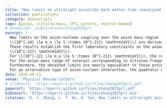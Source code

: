 ```yaml
---
title: "New limits on ultralight axionlike dark matter from reanalyzed data"
collection: publications
category: manuscripts
tags: [axion, ultralow-mass, CPT, Lorentz, neutron-beams]
# permalink: /publications/zhang2025prl
excerpt: |
  New limits on the axion-nucleon coupling over the axion mass region 
  \\(10^{-24} \le m_a \le 5 \times 10^{-21}\ \mathrm{eV}\\) are derived by reanalyzing data from laboratory measurements on Lorentz and CPT violations.
  These results establish the first laboratory constraints on the axion-nucleon coupling for axion masses below
  \\(10^{-22}\ \mathrm{eV}\\).
  For \\(10^{-22} \le m_a \le 5 \times 10^{-21}\ \mathrm{eV}\\), the results improve upon previous laboratory limits by more than three orders of magnitude, exceeding for the first time the astrophysical limits from supernova SN1987A cooling.
  For the axion mass range of interest corresponding to ultralow frequencies, the crucial local phase of the axion field is considered.
  Furthermore, the obtained limits are nearly equivalent to those projected for a recently proposed experiment employing high-intensity neutron beams at the European Spallation Source.
  For an alternative type of axion-nucleon interaction, the quadratic wind coupling, the constraints exceed the current best results by approximately two orders of magnitude.
date: 2025-09-23
venue: 'Physical Review Letters'
# slidesurl: 'https://myerrs.github.io/files/zhang2025prl.pdf'
paperurl: 'https://myerrs.github.io/files/zhang2025prl.pdf'
bibtexurl: 'https://myerrs.github.io/files/zhang2025prl.bib'
citation: 'K. Y. Zhang, L. Y. Wu, H. Yan, New limits on ultralight axionlike dark matter from reanalyzed data, Physical Review Letters. 135 (2025) 131001.'
---
```

